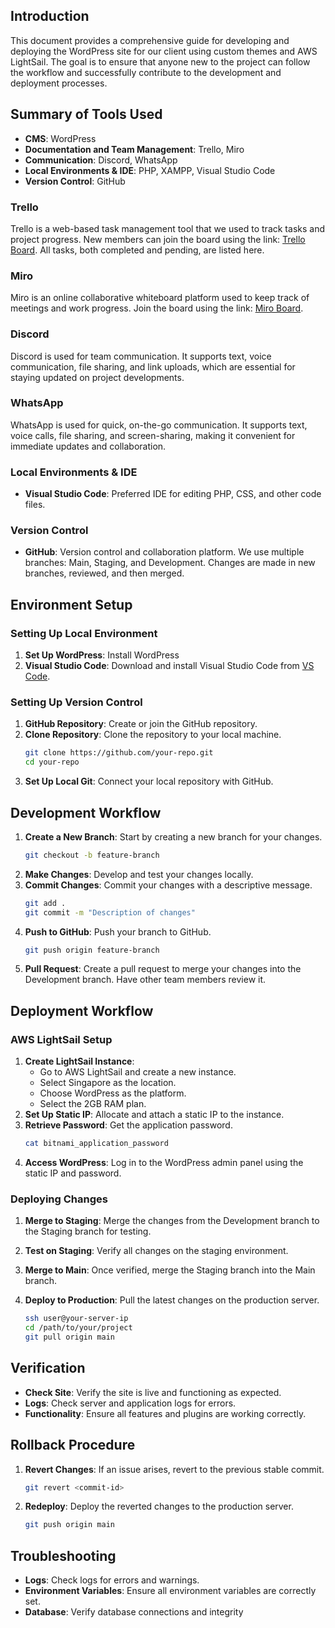 ## Introduction

This document provides a comprehensive guide for developing and deploying the WordPress site for our client using custom themes and AWS LightSail. The goal is to ensure that anyone new to the project can follow the workflow and successfully contribute to the development and deployment processes.

## Summary of Tools Used

- **CMS**: WordPress
- **Documentation and Team Management**: Trello, Miro
- **Communication**: Discord, WhatsApp
- **Local Environments & IDE**: PHP, XAMPP, Visual Studio Code
- **Version Control**: GitHub

### Trello
Trello is a web-based task management tool that we used to track tasks and project progress. New members can join the board using the link: [Trello Board](https://trello.com/invite/b/668f679767732ecb39846fc4/ATTI59095d56f35e912d7102f69c276dc8802A62BE6D/cp3402-cms-assignment-2-baizonn-learning-center). All tasks, both completed and pending, are listed here.

### Miro
Miro is an online collaborative whiteboard platform used to keep track of meetings and work progress. Join the board using the link: [Miro Board](https://miro.com/app/board/uXjVKuCLVeA=/?share_link_id=123745175472).

### Discord
Discord is used for team communication. It supports text, voice communication, file sharing, and link uploads, which are essential for staying updated on project developments.

### WhatsApp
WhatsApp is used for quick, on-the-go communication. It supports text, voice calls, file sharing, and screen-sharing, making it convenient for immediate updates and collaboration.

### Local Environments & IDE
- **Visual Studio Code**: Preferred IDE for editing PHP, CSS, and other code files.

### Version Control
- **GitHub**: Version control and collaboration platform. We use multiple branches: Main, Staging, and Development. Changes are made in new branches, reviewed, and then merged.

## Environment Setup

### Setting Up Local Environment
1. **Set Up WordPress**: Install WordPress
3. **Visual Studio Code**: Download and install Visual Studio Code from [VS Code](https://code.visualstudio.com/).

### Setting Up Version Control
1. **GitHub Repository**: Create or join the GitHub repository.
2. **Clone Repository**: Clone the repository to your local machine.
    ```bash
    git clone https://github.com/your-repo.git
    cd your-repo
    ```
3. **Set Up Local Git**: Connect your local repository with GitHub.

## Development Workflow

1. **Create a New Branch**: Start by creating a new branch for your changes.
    ```bash
    git checkout -b feature-branch
    ```
2. **Make Changes**: Develop and test your changes locally.
3. **Commit Changes**: Commit your changes with a descriptive message.
    ```bash
    git add .
    git commit -m "Description of changes"
    ```
4. **Push to GitHub**: Push your branch to GitHub.
    ```bash
    git push origin feature-branch
    ```
5. **Pull Request**: Create a pull request to merge your changes into the Development branch. Have other team members review it.

## Deployment Workflow

### AWS LightSail Setup
1. **Create LightSail Instance**: 
    - Go to AWS LightSail and create a new instance.
    - Select Singapore as the location.
    - Choose WordPress as the platform.
    - Select the 2GB RAM plan.
2. **Set Up Static IP**: Allocate and attach a static IP to the instance.
3. **Retrieve Password**: Get the application password.
    ```bash
    cat bitnami_application_password
    ```
4. **Access WordPress**: Log in to the WordPress admin panel using the static IP and password.

### Deploying Changes
1. **Merge to Staging**: Merge the changes from the Development branch to the Staging branch for testing.
2. **Test on Staging**: Verify all changes on the staging environment.
3. **Merge to Main**: Once verified, merge the Staging branch into the Main branch.
4. **Deploy to Production**: Pull the latest changes on the production server.

    ```bash
    ssh user@your-server-ip
    cd /path/to/your/project
    git pull origin main
    ```

## Verification

- **Check Site**: Verify the site is live and functioning as expected.
- **Logs**: Check server and application logs for errors.
- **Functionality**: Ensure all features and plugins are working correctly.

## Rollback Procedure

1. **Revert Changes**: If an issue arises, revert to the previous stable commit.
    ```bash
    git revert <commit-id>
    ```
2. **Redeploy**: Deploy the reverted changes to the production server.
    ```bash
    git push origin main
    ```

## Troubleshooting

- **Logs**: Check logs for errors and warnings.
- **Environment Variables**: Ensure all environment variables are correctly set.
- **Database**: Verify database connections and integrity
